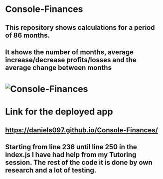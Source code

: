 # Console-Finances

## This repository shows calculations for a period of 86 months.
## It shows the number of months, average increase/decrease profits/losses and the average change between months

# ![Console-Finances](https://github.com/DanielS097/Console-Finances/assets/150180293/7355a03b-233a-4a11-b2bd-a1e2e2a4ef40)

# Link for the deployed app
## https://daniels097.github.io/Console-Finances/


## Starting from line 236 until line 250 in the index.js I have had help from my Tutoring session. The rest of the code it is done by own research and a lot of testing.
